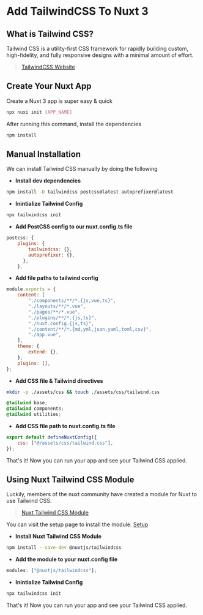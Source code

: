 # Add TailwindCSS To Nuxt 3

## What is Tailwind CSS?

Tailwind CSS is a utility-first CSS framework for rapidly building custom, high-fidelity, and fully responsive designs with a minimal amount of effort.

> [TailwindCSS Website](https://tailwindcss.com/)

## Create Your Nuxt App

Create a Nuxt 3 app is super easy & quick

```bash
npx nuxi init [APP_NAME]
```

After running this command, install the dependencies

```bash
npm install
```

## Manual Installation

We can install Tailwind CSS manually by doing the following

- **Install dev dependencies**

```bash
npm install -D tailwindcss postcss@latest autoprefixer@latest
```

- **Inintialize Tailwind Config**

```bash
npx tailwindcss init
```

- **Add PostCSS config to our nuxt.config.ts file**

```js
postcss: {
    plugins: {
        tailwindcss: {},
        autoprefixer: {},
      },
    },
```

- **Add file paths to tailwind config**

```js
module.exports = {
	content: [
		"./components/**/*.{js,vue,ts}",
		"./layouts/**/*.vue",
		"./pages/**/*.vue",
		"./plugins/**/*.{js,ts}",
		"./nuxt.config.{js,ts}",
		"./content/**/*.{md,yml,json,yaml,toml,csv}",
		"./app.vue",
	],
	theme: {
		extend: {},
	},
	plugins: [],
};
```

- **Add CSS file & Tailwind directives**

```bash
mkdir -p ./assets/css && touch ./assets/css/tailwind.css
```

```css
@tailwind base;
@tailwind components;
@tailwind utilities;
```

- **Add CSS file path to nuxt.config.ts file**

```js
export default defineNuxtConfig({
	css: ["@/assets/css/tailwind.css"],
});
```

That's it! Now you can run your app and see your Tailwind CSS applied.

## Using Nuxt Tailwind CSS Module

Luckily, members of the nuxt community have created a module for Nuxt to use Tailwind CSS.

> [Nuxt Tailwind CSS Module](https://tailwindcss.nuxtjs.org/)

You can visit the setup page to install the module. [Setup](https://tailwindcss.nuxtjs.org/setup)

- **Install Nuxt Tailwind CSS Module**

```bash
npm install --save-dev @nuxtjs/tailwindcss
```

- **Add the module to your nuxt.config file**

```js
modules: ["@nuxtjs/tailwindcss"];
```

- **Inintialize Tailwind Config**

```bash
npx tailwindcss init
```

That's it! Now you can run your app and see your Tailwind CSS applied.

<br/>